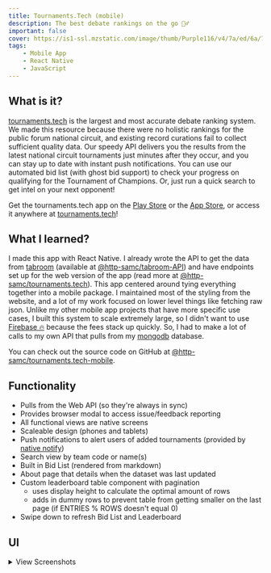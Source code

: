 ```yaml
---
title: Tournaments.Tech (mobile)
description: The best debate rankings on the go 🏃‍♂️
important: false
cover: https://is1-ssl.mzstatic.com/image/thumb/Purple116/v4/7a/ed/6a/7aed6a3c-d606-fa8c-b524-2975cafb4847/AppIcon-0-0-1x_U007emarketing-0-0-0-7-0-0-sRGB-0-0-0-GLES2_U002c0-512MB-85-220-0-0.png/230x0w.webp
tags:
    - Mobile App
    - React Native
    - JavaScript
---
```


## What is it?
[tournaments.tech](http://tournaments.tech) is the largest and most accurate debate ranking system. We made this resource because there were no holistic rankings for the public forum national circuit, and existing record curations fail to collect sufficient quality data. Our speedy API delivers you the results from the latest national circuit tournaments just minutes after they occur, and you can stay up to date with instant push notifications. You can use our automated bid list (with ghost bid support) to check your progress on qualifying for the Tournament of Champions. Or, just run a quick search to get intel on your next opponent!

Get the tournaments.tech app on the [Play Store](https://play.google.com/store/apps/details?id=dev.smrth.tech.tournaments) or the [App Store](https://apps.apple.com/us/app/tournaments-tech/id1598829136), or access it anywhere at [tournaments.tech](http://tournaments.tech)!

## What I learned?
I made this app with React Native. I already wrote the API to get the data from [tabroom](https://tabroom.com) (available at [@http-samc/tabroom-API](https://github.com/http-samc/tabroom-API)) and have endpoints set up for the web version of the app (read more at [@http-samc/tournaments.tech](/projects/tournaments.tech)). This app centered around tying everything together into a mobile package. I maintained most of the styling from the website, and a lot of my work focused on lower level things like fetching raw json. Unlike my other mobile app projects that have more specific use cases, I built this system to scale extremely large, so I didn't want to use [Firebase 🔥](https://firebase.google.com) because the fees stack up quickly. So, I had to make a lot of calls to my own API that pulls from my [mongodb](https://mongodb.cloud) database.

You can check out the source code on GitHub at [@http-samc/tournaments.tech-mobile](https://github.com/http-samc/tournaments.tech-mobile).

## Functionality
- Pulls from the Web API (so they're always in sync)
- Provides browser modal to access issue/feedback reporting
- All functional views are native screens
- Scaleable design (phones and tablets)
- Push notifications to alert users of added tournaments (provided by [native notify](https://nativenotify.com/dashboard))
- Search view by team code or name(s)
- Built in Bid List (rendered from markdown)
- About page that details when the dataset was last updated
- Custom leaderboard table component with pagination
    - uses display height to calculate the optimal amount of rows
    - adds in dummy rows to prevent table from getting smaller on the last page (if ENTRIES % ROWS doesn't equal 0)
- Swipe down to refresh Bid List and Leaderboard

## UI

<details>
<summary>View Screenshots</summary>

![Tournaments.Tech Leaderboard](https://is5-ssl.mzstatic.com/image/thumb/PurpleSource126/v4/6e/81/6e/6e816e88-8d41-a278-b4c8-9ec9fa9fed49/e8347d76-1176-4fbf-9464-254597e2b5a4_Simulator_Screen_Shot_-_iphone_6.5_13pm_-_2021-12-05_at_19.08.01.png/1284x2778bb.png)

![Tournaments.Tech Team View](https://is3-ssl.mzstatic.com/image/thumb/PurpleSource126/v4/7a/9c/57/7a9c5729-a853-4664-c66f-c90ac036328b/0c900d97-6280-4bc2-8927-1e089f160f98_Simulator_Screen_Shot_-_iphone_6.5_13pm_-_2021-12-05_at_19.08.23.png/1284x2778bb.png)

![Tournaments.Tech Bid List](https://is5-ssl.mzstatic.com/image/thumb/PurpleSource116/v4/cc/67/da/cc67da99-7fb4-7e2c-c50c-8aab2c665889/304def8e-a979-4f42-b06f-212499ec33a5_Simulator_Screen_Shot_-_iPhone_13_Pro_Max_-_2021-12-05_at_19.21.27.png/1284x2778bb.png)

![Tournaments.Tech Team Lookup](https://is3-ssl.mzstatic.com/image/thumb/PurpleSource126/v4/37/6a/13/376a138b-f770-c1b1-e4b1-671c6d7be216/556e895d-dfe3-4865-b852-50126a8c62fe_Simulator_Screen_Shot_-_iphone_6.5_13pm_-_2021-12-05_at_19.11.16.png/1284x2778bb.png)

</details>

<br>